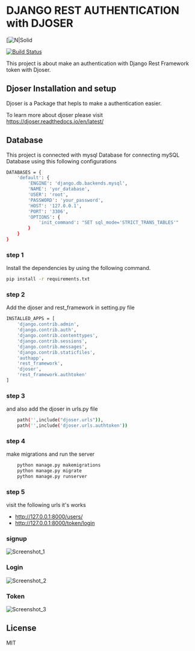 # DJANGO REST AUTHENTICATION with DJOSER


[![N|Solid](https://user-images.githubusercontent.com/61903698/188264476-cd5f36d4-04ac-4198-842b-c5d1f1ecd3fd.png)

[![Build Status](https://travis-ci.org/joemccann/dillinger.svg?branch=master)](https://travis-ci.org/joemccann/dillinger)

This project is about make an authentication with Django Rest Framework token with Djoser.

## Djoser Installation and setup
Djoser is a Package that hepls to make a authentication easier. 

To learn more about djoser please visit https://djoser.readthedocs.io/en/latest/

## Database 

This project is connected with mysql Database for connecting mySQL Database using this following configurations
```sh
DATABASES = {  
    'default': {  
        'ENGINE': 'django.db.backends.mysql',  
        'NAME': 'yor_database',  
        'USER': 'root',  
        'PASSWORD': 'your_password',  
        'HOST': '127.0.0.1',  
        'PORT': '3306',  
        'OPTIONS': {  
            'init_command': "SET sql_mode='STRICT_TRANS_TABLES'"  
        }  
    }  
}  
```
### step 1
Install the dependencies by using the following command.


```sh
pip install -r requirements.txt
```

### step 2

Add the djoser and rest_framework in setting.py file

```sh
INSTALLED_APPS = [
    'django.contrib.admin',
    'django.contrib.auth',
    'django.contrib.contenttypes',
    'django.contrib.sessions',
    'django.contrib.messages',
    'django.contrib.staticfiles',
    'authapp',
    'rest_framework',
    'djoser',
    'rest_framework.authtoken'
]
```
### step 3

and also add the djoser in urls.py file
```sh
    path('',include("djoser.urls")),
    path('',include('djoser.urls.authtoken'))
```
### step 4
make migrations and run the server

```sh
    python manage.py makemigrations
    python manage.py migrate
    python manage.py runserver
```

### step 5

visit the following urls it's works

- http://127.0.0.1:8000/users/
- http://127.0.0.1:8000/token/login


### signup
![Screenshot_1](https://user-images.githubusercontent.com/61903698/188263952-b633b7c4-407d-4b07-bb3c-588c94d57059.png)

### Login
![Screenshot_2](https://user-images.githubusercontent.com/61903698/188264004-22a1b86d-9d89-47ef-8c14-1757fbdbdf2c.png)

### Token

![Screenshot_3](https://user-images.githubusercontent.com/61903698/188264036-d0bfc9b7-7bf8-4e49-aeda-04cbdb9392c7.png)



## License

MIT
